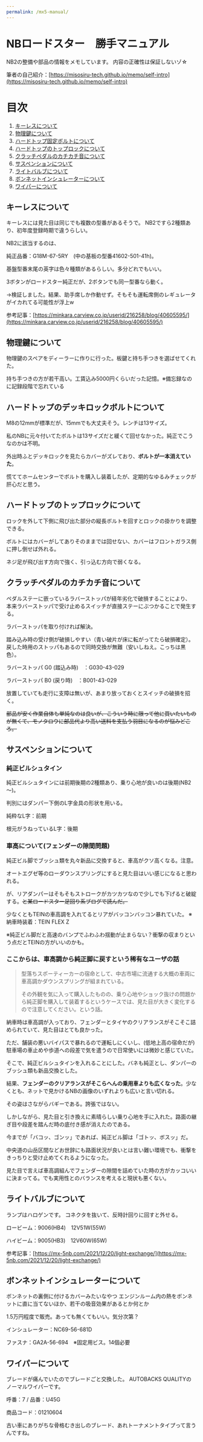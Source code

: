 ```yaml
---
permalink: /mx5-manual/
---
```

# NBロードスター　勝手マニュアル

NB2の整備や部品の情報をメモしています。
内容の正確性は保証しないゾ☆

筆者の自己紹介：[https://misosiru-tech.github.io/memo/self-intro](https://misosiru-tech.github.io/memo/self-intro)

# 目次

1. [キーレスについて](#キーレスについて)
1. [物理鍵について](#キーレスについて)
1. [ハードトップ固定ボルトについて](#ハードトップのデッキロックボルトについて)
1. [ハードトップのトップロックについて](#ハードトップのトップロックについて)
1. [クラッチペダルのカチカチ音について](#クラッチペダルのカチカチ音について)
1. [サスペンションについて](#サスペンションについて)
1. [ライトバルブについて](#ライトバルブについて)
1. [ボンネットインシュレーターについて](#ボンネットインシュレーターについて)
1. [ワイパーについて](#ワイパーについて)

## キーレスについて

キーレスには見た目は同じでも複数の型番があるそうで。
NB2ですら2種類あり、初年度登録時期で違うらしい。

NB2に該当するのは、

純正品番：G18M-67-5RY　(中の基板の型番41602-501-41h)。

基盤型番末尾の英字は色々種類があるらしい。多分どれでもいい。

3ボタンがロードスター純正だが、2ボタンでも同一型番なら動く。

→検証しました。結果、助手席しか作動せず。そもそも運転席側のレギュレータがイカれてる可能性が浮上w

参考記事：[https://minkara.carview.co.jp/userid/216258/blog/40605595/](https://minkara.carview.co.jp/userid/216258/blog/40605595/)

## 物理鍵について

物理鍵のスペアをディーラーに作りに行った。板鍵と持ち手つきを選ばせてくれた。

持ち手つきの方が若干高い。工賃込み5000円くらいだった記憶。※備忘録なのに記録段階で忘れている



## ハードトップのデッキロックボルトについて

M8の12mmが標準だが、15mmでも大丈夫そう。レンチは13サイズ。

私のNBに元々付いてたボルトは13サイズだと緩くて回せなかった。純正でこうなのかは不明。

外出時ふとデッキロックを見たらカバーがズレており、**ボルトが一本消えていた**。

慌ててホームセンターでボルトを購入し装着したが、定期的なゆるみチェックが肝心だと思う。

## ハードトップのトップロックについて

ロックを外して下側に飛び出た部分の縦長ボルトを回すとロックの掛かりを調整できる。

ボルトにはカバーがしてありそのままでは回せない、カバーはフロントガラス側に押し倒せば外れる。

ネジ足が飛び出す方向で強く、引っ込む方向で弱くなる。



## クラッチペダルのカチカチ音について

ペダルステーに嵌っているラバーストッパが経年劣化で破損することにより、
本来ラバーストッパで受け止めるスイッチが直接ステーにぶつかることで発生する。

ラバーストッパを取り付ければ解決。

踏み込み時の受け側が破損しやすい（青い破片が床に転がってたら破損確定）。
戻した時用のストッパもあるので同時交換が無難（安いしねえ。こっちは黒色）。

ラバーストッパ G0 (踏込み時)　：G030-43-029

ラバーストッパ B0 (戻り時)　：B001-43-029 

放置していても走行に支障は無いが、あまり放っておくとスイッチの破損を招く。

~~部品が安く作業自体も単純なのは良いが、こういう時に限って他に買いたいものが無くて、モノタロウに部品代より高い送料を支払う羽目になるのが悩みどころ。~~






## サスペンションについて

### 純正ビルシュタイン
純正ビルシュタインには前期後期の2種類あり、乗り心地が良いのは後期(NB2～)。

判別にはダンパー下側のL字金具の形状を用いる。

純粋なL字：前期

根元がうねっているL字：後期

### 車高について(フェンダーの隙間問題)

純正ビル脚でブッシュ類を丸々新品に交換すると、車高がクソ高くなる。注意。

オートエグゼ等のローダウンスプリングにすると見た目はいい感じになると思われる。

が、リアダンパーはそもそもストロークがカツカツなので少しでも下げると破綻する。~~と某ロードスター足回り系ブログで読んだ。~~

少なくともTEINの車高調を入れてるとリアがバッコンバッコン暴れていた。
※納車時装着：TEIN FLEX Z

※純正ビル脚だと高速のバンプでふわふわ揺動が止まらない？衝撃の収まりという点だとTEINの方がいいのかも。

### ここからは、車高調から純正脚に戻すという稀有なユーザの話

> 型落ちスポーティーカーの宿命として、中古市場に流通する大概の車両に車高調かダウンスプリングが組まれている。
> 
> その外観を気に入って購入したものの、乗り心地やショック抜けの問題から純正脚を購入して装着するというケースでは、見た目が大きく変化するので注意してください。という話。


納車時は車高調が入っており、フェンダーとタイヤのクリアランスがそこそこ詰められていて、見た目はとても良かった。

ただ、舗装の悪いバイパスで暴れるので運転しにくいし、(低地上高の宿命だが)駐車場の車止めや歩道への段差で気を遣うので日常使いには微妙と感じていた。

そこで、純正ビルシュタインを入れることにした。バネも純正とし、ダンパーのブッシュ類も新品交換とした。

結果、**フェンダーのクリアランスがそこらへんの乗用車よりも広くなった**。少なくとも、ネットで見かけるNBの画像のいずれよりも広いと言い切れる。

その姿はさながらバギーである。誇張ではない。

しかしながら、見た目と引き換えに素晴らしい乗り心地を手に入れた。路面の継ぎ目や段差を踏んだ時の底付き感が消えたのである。

今までが「バコッ、ゴンッ」であれば、純正ビル脚は「ゴトッ、ボスッ」だ。

中央道の山岳区間などお世辞にも路面状況が良いとは言い難い環境でも、衝撃をきっちりと受け止めてくれるようになった。

見た目で言えば車高調組んでフェンダーの隙間を詰めていた時の方がカッコいいに決まってる。でも実用性とのバランスを考えると現状も悪くない。




## ライトバルブについて

ランプはハロゲンです。
コネクタを抜いて、反時計回りに回すと外せる。

ロービーム：9006(HB4)　12V51W(55W) 

ハイビーム：9005(HB3)　12V60W(65W)

参考記事：[https://mx-5nb.com/2021/12/20/light-exchange/](https://mx-5nb.com/2021/12/20/light-exchange/)



## ボンネットインシュレーターについて

ボンネットの裏側に付けるカバーみたいなやつ
エンジンルーム内の熱をボンネットに直に当てないほか、若干の吸音効果があるとか何とか

1.5万円程度で販売。あっても無くてもいい。気分次第？

インシュレーター：NC69-56-681D

ファスナ：GA2A-56-694　※固定用ビス。14個必要

## ワイパーについて

ブレードが痛んでいたのでブレードごと交換した。
AUTOBACKS QUALITYのノーマルワイパーです。

呼番：7 / 品番：U45G

商品コード：01210604

古い車にありがちな骨格むき出しのブレード、あれトーナメントタイプって言うんですね。




